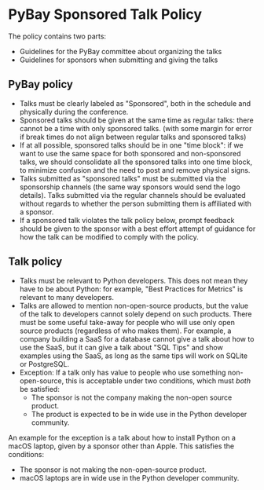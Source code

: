# PyBay Sponsored Talk Policy

The policy contains two parts:
* Guidelines for the PyBay committee about organizing the talks
* Guidelines for sponsors when submitting and giving the talks

## PyBay policy

* Talks must be clearly labeled as "Sponsored", both in the schedule and physically during the conference.
* Sponsored talks should be given at the same time as regular talks: there cannot be a time with only sponsored talks.
  (with some margin for error if break times do not align between regular talks and sponsored talks)
* If at all possible, sponsored talks should be in one "time block": if we want to use the same space for both
  sponsored and non-sponsored talks, we should consolidate all the sponsored talks into one time block,
  to minimize confusion and the need to post and remove physical signs.
* Talks submitted as "sponsored talks" must be submitted via the sponsorship channels
  (the same way sponsors would send the logo details).
  Talks submitted via the regular channels should be evaluated without regards to whether the person
  submitting them is affiliated with a sponsor.
* If a sponsored talk violates the talk policy below,
  prompt feedback should be given to the sponsor with a best effort attempt of guidance for
  how the talk can be modified to comply with the policy.

## Talk policy

* Talks must be relevant to Python developers. This does not mean they have to be about Python:
  for example, "Best Practices for Metrics" is relevant to many developers.
* Talks are allowed to mention non-open-source products, 
  but the value of the talk to developers
  cannot solely depend on such products.
  There must be some useful take-away for people who will
  use only
  open source products
  (regardless of who makes them).
  For example, a company building a SaaS for a database cannot give a talk
  about how to use the SaaS,
  but it can give a talk about "SQL Tips" and show examples using the
  SaaS,
  as long as the same tips will work on SQLite or PostgreSQL.
* Exception:
  If a talk only has value to people who use something non-open-source,
  this is acceptable under two conditions,
  which must *both* be satisfied:
  * The sponsor is not the company making the non-open source product.
  * The product is expected to be in wide use in the Python developer community.
  
An example for the exception is a talk about how to install
Python
on a
macOS laptop,
given by a sponsor other than Apple.
This satisfies the conditions:
* The sponsor is not making the non-open-source product.
* macOS laptops are in wide use in the Python developer community.
